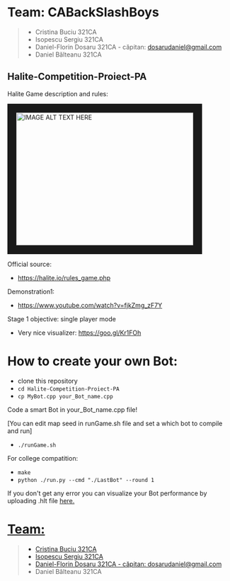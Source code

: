 # Team: CABackSlashBoys
>- Cristina Buciu 321CA
>- Isopescu Sergiu 321CA
>- Daniel-Florin Dosaru 321CA - căpitan: dosarudaniel@gmail.com
>- Daniel Bălteanu 321CA

## Halite-Competition-Proiect-PA

Halite Game description and rules:

<a href="http://www.youtube.com/watch?feature=player_embedded&v=2_N6ZcOioQI" target="_blank"><img src="http://img.youtube.com/vi/2_N6ZcOioQI/0.jpg" 
alt="IMAGE ALT TEXT HERE" width="400" height="300" border="20" /></a>

Official source:
 - https://halite.io/rules_game.php

Demonstration1:
- https://www.youtube.com/watch?v=fjkZmg_zF7Y

Stage 1 objective: single player mode
- Very nice visualizer: https://goo.gl/Kr1FOh

# How to create your own Bot:
- clone this  repository
- `cd Halite-Competition-Proiect-PA`
- `cp MyBot.cpp your_Bot_name.cpp`

Code a smart Bot in your_Bot_name.cpp file!

[You can edit map seed in runGame.sh file and set a which bot to compile and run]

- `./runGame.sh`

For college compatition:
- `make` 
- `python ./run.py --cmd "./LastBot" --round 1`

If you don't get any error you can visualize your Bot performance by uploading 
.hlt file <a href="https://halite.io/local_visualizer.php"> here.

# Team: 
>- Cristina Buciu 321CA
>- Isopescu Sergiu 321CA
>- Daniel-Florin Dosaru 321CA - căpitan: dosarudaniel@gmail.com
>- Daniel Bălteanu 321CA
